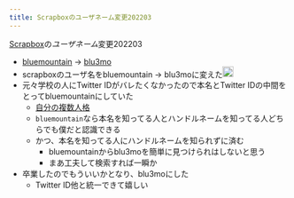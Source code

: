 ```yaml
---
title: Scrapboxのユーザネーム変更202203
---
```


[Scrapbox](Scrapbox.md)の*ユーザネーム*変更202203

* [bluemountain](bluemountain.md) -> [blu3mo](blu3mo.md)
* scrapboxのユーザ名をbluemountain -> blu3moに変えた<img src='https://scrapbox.io/api/pages/blu3mo-public/blu3mo/icon' alt='blu3mo.icon' height="19.5"/>
* 元々学校の人にTwitter IDがバレたくなかったので本名とTwitter IDの中間をとってbluemountainにしていた
  * [自分の複数人格](%E8%87%AA%E5%88%86%E3%81%AE%E8%A4%87%E6%95%B0%E4%BA%BA%E6%A0%BC.md)
  * `bluemountain`なら本名を知ってる人とハンドルネームを知ってる人どちらでも僕だと認識できる
  * かつ、本名を知ってる人にハンドルネームを知られずに済む
    * bluemountainからblu3moを簡単に見つけられはしないと思う
    * まあ工夫して検索すれば一瞬か
* 卒業したのでもういいかとなり、blu3moにした
  * Twitter ID他と統一できて嬉しい
